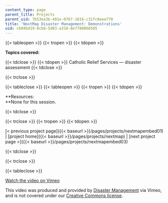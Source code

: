```yaml
---
content_type: page
parent_title: Projects
parent_uid: 7b53ea3b-401e-0767-1816-c31fc0eee770
title: 'NextMap Disaster Management: Demonstrations'
uid: cb84bd19-8cb8-5d03-a310-8e7780066505
---
```


{{< tableopen >}}
{{< tropen >}}
{{< tdopen >}}


**Topics covered:**


{{< tdclose >}}
{{< tdopen >}}
Catholic Relief Services — disaster assessment
{{< tdclose >}}

{{< trclose >}}

{{< tableclose >}}
{{< tableopen >}}
{{< tropen >}}
{{< tdopen >}}


**Resources:  
**None for this session.


{{< tdclose >}}

{{< trclose >}}
{{< tropen >}}
{{< tdopen >}}


[\< previous project page]({{< baseurl >}}/pages/projects/nextmapembed01) | [project home]({{< baseurl >}}/pages/projects/nextmap) | [next project page >]({{< baseurl >}}/pages/projects/nextmapembed03)


{{< tdclose >}}

{{< trclose >}}

{{< tableclose >}}

[Watch the video on Vimeo](http://vimeo.com/moogaloop.swf?clip_id=2464809&server=vimeo.com&show_title=0&show_byline=0&show_portrait=0&color=&fullscreen=0&group_id=)

This video was produced and provided by [Disaster Management](http://vimeo.com/user807017) via Vimeo, and is not covered under our [Creative Commons license](/terms/#cc).